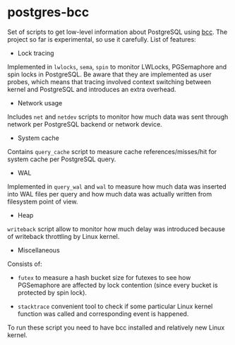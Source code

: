 # postgres-bcc

Set of scripts to get low-level information about PostgreSQL using
[bcc](https://github.com/iovisor/bcc/). The project so far is experimental, so
use it carefully. List of features:

* Lock tracing

Implemented in `lwlocks`, `sema`, `spin` to monitor LWLocks, PGSemaphore and
spin locks in PostgreSQL. Be aware that they are implemented as user probes,
which means that tracing involved context switching between kernel and
PostgreSQL and introduces an extra overhead.

* Network usage

Includes `net` and `netdev` scripts to monitor how much data was sent through
network per PostgreSQL backend or network device.

* System cache

Contains `query_cache` script to measure cache references/misses/hit for system
cache per PostgreSQL query.

* WAL

Implemented in `query_wal` and `wal` to measure how much data was inserted into
WAL files per query and how much data was actually written from filesystem
point of view.

* Heap

`writeback` script allow to monitor how much delay was introduced because of
writeback throttling by Linux kernel.

* Miscellaneous

Consists of:

- `futex` to measure a hash bucket size for futexes to see how PGSemaphore are
  affected by lock contention (since every bucket is protected by spin lock).

- `stacktrace` convenient tool to check if some particular Linux kernel
  function was called and corresponding event is happened.

To run these script you need to have bcc installed and relatively new Linux
kernel.
